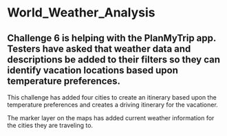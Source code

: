 # World_Weather_Analysis

## Challenge 6 is helping with the PlanMyTrip app. Testers have asked that weather data and descriptions be added to their filters so they can identify vacation locations based upon temperature preferences. 

This challenge has added four cities to create an itinerary based upon the temperature preferences and creates a driving itinerary for the vacationer.

The marker layer on the maps has added current weather information for the cities they are traveling to.
